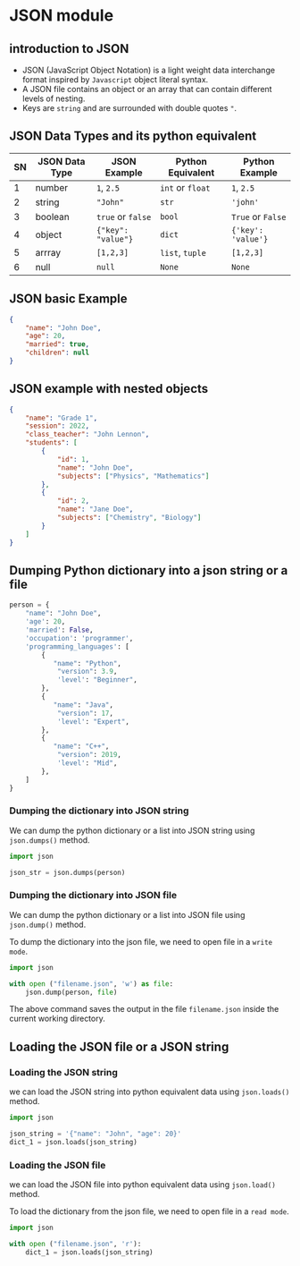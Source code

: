 # JSON module

## introduction to JSON

- JSON (JavaScript Object Notation) is a light weight data interchange format inspired by `Javascript` object literal syntax.
- A JSON file contains an object or an array that can contain different levels of nesting.
- Keys are `string` and are surrounded with double quotes `"`.

## JSON Data Types and its python equivalent

| SN  | JSON Data Type | JSON Example       | Python Equivalent | Python Example     |
| --- | -------------- | ------------------ | ----------------- | ------------------ |
| 1   | number         | `1`, `2.5`         | `int` or `float`  | `1`, `2.5`         |
| 2   | string         | `"John"`           | `str`             | `'john'`           |
| 3   | boolean        | `true` or `false`  | `bool`            | `True` or `False`  |
| 4   | object         | `{"key": "value"}` | `dict`            | `{'key': 'value'}` |
| 5   | arrray         | `[1,2,3]`          | `list`, `tuple`   | `[1,2,3]`          |
| 6   | null           | `null`             | `None`            | `None`             |



## JSON basic Example

```json
{
    "name": "John Doe",
    "age": 20,
    "married": true,
    "children": null
}
```

## JSON example with nested objects

```json
{
    "name": "Grade 1",
    "session": 2022,
    "class_teacher": "John Lennon",
    "students": [
        {
            "id": 1,
            "name": "John Doe",
            "subjects": ["Physics", "Mathematics"]
        },
        {
            "id": 2,
            "name": "Jane Doe",
            "subjects": ["Chemistry", "Biology"]
        }
    ]
}
```


## Dumping Python dictionary into a json string or a file

```python
person = {
    "name": "John Doe",
    'age': 20,
    'married': False,
    'occupation': 'programmer',
    'programming_languages': [
        {
           "name": "Python",
            "version": 3.9,
            'level': "Beginner",
        },
        {
           "name": "Java",
            "version": 17,
            'level': "Expert",
        },
        {
           "name": "C++",
            "version": 2019,
            'level': "Mid",
        },
    ]
}

```

### Dumping the dictionary into JSON string
We can dump the python dictionary or a list into JSON string using `json.dumps()` method.

```python
import json

json_str = json.dumps(person)
```


### Dumping the dictionary into JSON file
We can dump the python dictionary or a list into JSON file using `json.dump()` method.

To dump the dictionary into the json file, we need to open file in a `write mode`.

```python
import json

with open ("filename.json", 'w') as file:
    json.dump(person, file)
```
The above command saves the output in the file `filename.json` inside the current working directory.


## Loading the JSON file or a JSON string

### Loading the JSON string
we can load the JSON string into python equivalent data using `json.loads()` method.

```python
import json

json_string = '{"name": "John", "age": 20}'
dict_1 = json.loads(json_string)
```

### Loading the JSON file
we can load the JSON file into python equivalent data using `json.load()` method.

To load the dictionary from the json file, we need to open file in a `read mode`.

```python
import json

with open ("filename.json", 'r'):
    dict_1 = json.loads(json_string)
```
